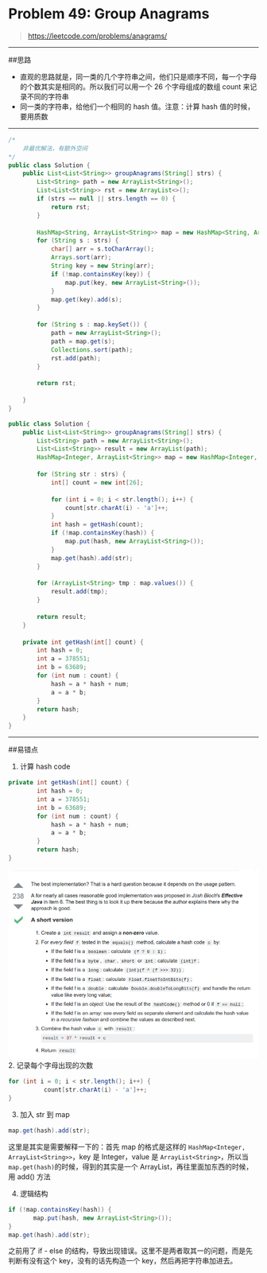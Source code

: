 # Problem 49: Group Anagrams


> https://leetcode.com/problems/anagrams/

-------
##思路
* 直观的思路就是，同一类的几个字符串之间，他们只是顺序不同，每一个字母的个数其实是相同的。所以我们可以用一个 26 个字母组成的数组 count 来记录不同的字符串
* 同一类的字符串，给他们一个相同的 hash 值。注意：计算 hash 值的时候，要用质数

-------
```java
/* 
    非最优解法，有额外空间
*/
public class Solution {
    public List<List<String>> groupAnagrams(String[] strs) {
        List<String> path = new ArrayList<String>();
        List<List<String>> rst = new ArrayList<>();
        if (strs == null || strs.length == 0) {
            return rst;
        }
        
        HashMap<String, ArrayList<String>> map = new HashMap<String, ArrayList<String>>();
        for (String s : strs) {
            char[] arr = s.toCharArray();
            Arrays.sort(arr);
            String key = new String(arr);
            if (!map.containsKey(key)) {
                map.put(key, new ArrayList<String>());
            } 
            map.get(key).add(s);
        }
        
        for (String s : map.keySet()) {
            path = new ArrayList<String>();
            path = map.get(s);
            Collections.sort(path);
            rst.add(path);
        }
        
        return rst;
        
    }
}

```

```java
public class Solution {
    public List<List<String>> groupAnagrams(String[] strs) {
        List<String> path = new ArrayList<String>();
        List<List<String>> result = new ArrayList(path);
        HashMap<Integer, ArrayList<String>> map = new HashMap<Integer, ArrayList<String>>();
        
        for (String str : strs) {
            int[] count = new int[26];
    
            for (int i = 0; i < str.length(); i++) {
                count[str.charAt(i) - 'a']++;
            }
            int hash = getHash(count);
            if (!map.containsKey(hash)) {
                map.put(hash, new ArrayList<String>());
            }
            map.get(hash).add(str);
        }
        
        for (ArrayList<String> tmp : map.values()) {
            result.add(tmp);
        }
        
        return result;
    }
    
    private int getHash(int[] count) {
        int hash = 0;
        int a = 378551;
        int b = 63689;
        for (int num : count) {
            hash = a * hash + num;
            a = a * b;
        }
        return hash;
    }
}
```
---
##易错点
1. 计算 hash code
```java
private int getHash(int[] count) {
        int hash = 0;
        int a = 378551;
        int b = 63689;
        for (int num : count) {
            hash = a * hash + num;
            a = a * b;
        }
        return hash;
}
```
![](hashCode.png)
2. 记录每个字母出现的次数
```java
for (int i = 0; i < str.length(); i++) {
          count[str.charAt(i) - 'a']++;
}
```
3. 加入 str 到 map
```java
map.get(hash).add(str);
``` 
这里是其实是需要解释一下的：首先 map 的格式是这样的 ```HashMap<Integer, ArrayList<String>>```，key 是 Integer，value 是 ```ArrayList<String>```，所以当 ```map.get(hash)```的时候，得到的其实是一个 ArrayList，再往里面加东西的时候，用 add() 方法

4. 逻辑结构
```java
if (!map.containsKey(hash)) {
       map.put(hash, new ArrayList<String>());
}
map.get(hash).add(str);
``` 
之前用了 if - else 的结构，导致出现错误。这里不是两者取其一的问题，而是先判断有没有这个 key，没有的话先构造一个 key，然后再把字符串加进去。



























